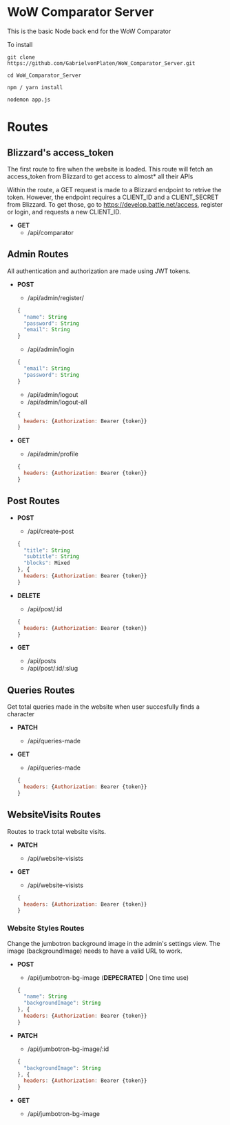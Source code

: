 # WoW Comparator Server
This is the basic Node back end for the WoW Comparator

To install
```
git clone https://github.com/GabrielvonPlaten/WoW_Comparator_Server.git

cd WoW_Comparator_Server

npm / yarn install

nodemon app.js
```

# Routes
## Blizzard's access_token
The first route to fire when the website is loaded. This route will fetch an access_token from Blizzard to get access to almost* all their APIs

Within the route, a GET request is made to a Blizzard endpoint to retrive the token. However, the endpoint requires a CLIENT_ID and a CLIENT_SECRET from Blizzard. To get those, go to https://develop.battle.net/access, register or login, and requests a new CLIENT_ID.

* **GET**
  * /api/comparator

## Admin Routes

All authentication and authorization are made using JWT tokens. 

* **POST** 
  * /api/admin/register/
  ```javascript
  {
    "name": String
    "password": String
    "email": String
  }
  ```
  * /api/admin/login
  ```javascript
  {
    "email": String
    "password": String 
  }
  ```
  * /api/admin/logout
  * /api/admin/logout-all
  ```javascript
  {
    headers: {Authorization: Bearer {token}}
  }
  ```


* **GET** 
  * /api/admin/profile
  ```javascript
  {
    headers: {Authorization: Bearer {token}}
  }
  ```

## Post Routes

* **POST** 
  * /api/create-post
  ```javascript
  {
    "title": String
    "subtitle": String
    "blocks": Mixed
  }, {
    headers: {Authorization: Bearer {token}}
  }
  ```

* **DELETE** 
  * /api/post/:id
  ```javascript
  {
    headers: {Authorization: Bearer {token}}
  }
  ```

* **GET** 
  * /api/posts
  * /api/post/:id/:slug

## Queries Routes
Get total queries made in the website when user succesfully finds a character

* **PATCH** 
  * /api/queries-made

* **GET** 
  * /api/queries-made

  ```javascript
  {
    headers: {Authorization: Bearer {token}}
  }
  ```

## WebsiteVisits Routes
Routes to track total website visits.

* **PATCH** 
  * /api/website-visists

* **GET** 
  * /api/website-visists
  ```javascript
  {
    headers: {Authorization: Bearer {token}}
  }
  ```

### Website Styles Routes
Change the jumbotron background image in the admin's settings view. The image (backgroundImage) needs to have a valid URL to work.

* **POST** 
  * /api/jumbotron-bg-image (**DEPECRATED** | One time use)
  ```javascript
  {
    "name": String
    "backgroundImage": String
  }, {
    headers: {Authorization: Bearer {token}}
  }
  ```

* **PATCH** 
  * /api/jumbotron-bg-image/:id
  ```javascript
  {
    "backgroundImage": String
  }, {
    headers: {Authorization: Bearer {token}}
  }
  ```

* **GET** 
  * /api/jumbotron-bg-image

